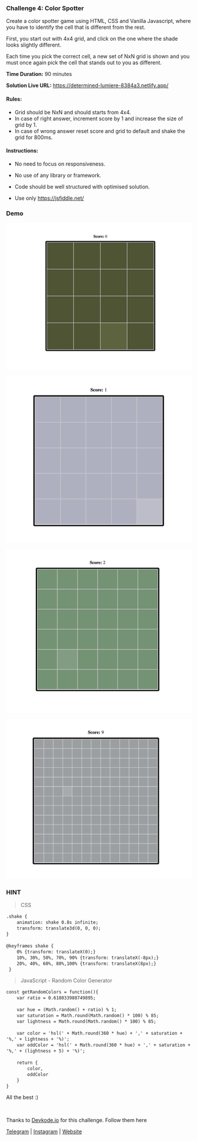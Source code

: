 ### Challenge 4: Color Spotter

Create a color spotter game using HTML, CSS and Vanilla Javascript, where you have to identify the cell that is different from the rest.

First, you start out with 4x4 grid, and click on the one where the shade looks slightly different.

Each time you pick the correct cell, a new set of NxN grid is shown and you must once again pick the cell that stands out to you as different.

**Time Duration:** 90 minutes

**Solution Live URL:** https://determined-lumiere-8384a3.netlify.app/

#### Rules:

- Grid should be NxN and should starts from 4x4.
- In case of right answer, increment score by 1 and increase the size of grid by 1.
- In case of wrong answer reset score and grid to default and shake the grid for 800ms.

#### Instructions:

- No need to focus on responsiveness.
- No use of any library or framework.
- Code should be well structured with optimised solution.

- Use only https://jsfiddle.net/

### Demo

![](./images/1.png)

![](./images/2.png)

![](./images/3.png)

![](./images/4.png)

### HINT

> CSS

```
.shake {
    animation: shake 0.8s infinite;
    transform: translate3d(0, 0, 0);
}

@keyframes shake {
    0% {transform: translateX(0);}
    10%, 30%, 50%, 70%, 90% {transform: translateX(-8px);}
    20%, 40%, 60%, 80%,100% {transform: translateX(8px);}
 }
```

> JavaScript - Random Color Generator

```
const getRandomColors = function(){
    var ratio = 0.618033988749895;

    var hue = (Math.random() + ratio) % 1;
    var saturation = Math.round(Math.random() * 100) % 85;
    var lightness = Math.round(Math.random() * 100) % 85;

    var color = 'hsl(' + Math.round(360 * hue) + ',' + saturation + '%,' + lightness + '%)';
    var oddColor = 'hsl(' + Math.round(360 * hue) + ',' + saturation + '%,' + (lightness + 5) + '%)';

    return {
        color,
        oddColor
    }
}
```

All the best :)

<br />

Thanks to [Devkode.io](https://github.com/devkodeio) for this challenge. Follow them here

[Telegram](http://t.me/teamdevkode) | [Instagram](https://www.instagram.com/devkode.io/) | [Website](https://learn.devkode.io/)
